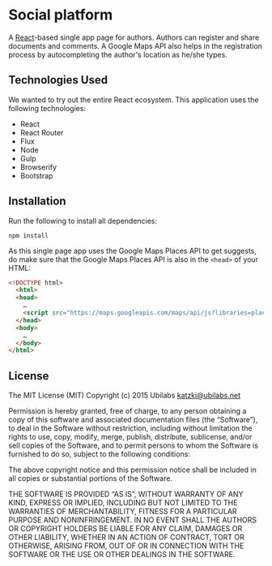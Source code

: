 # Social platform

A [React](http://facebook.github.io/react/)-based single app page for authors. Authors can register and share documents and comments. A Google Maps API also helps in the registration process by autocompleting the author's location as he/she types.

## Technologies Used
We wanted to try out the entire React ecosystem. This application uses the following technologies:
- React
- React Router
- Flux
- Node
- Gulp
- Browserify
- Bootstrap

## Installation
Run the following to install all dependencies:
```
npm install
```
As this single page app uses the Google Maps Places API to get suggests, do make sure that the Google Maps Places API is also in the `<head>` of your HTML:

```html
<!DOCTYPE html>
  <html>
  <head>
    …
    <script src="https://maps.googleapis.com/maps/api/js?libraries=places"></script>
  </head>
  <body>
    …
  </body>
</html>
```

## License

The MIT License (MIT)
Copyright (c) 2015 Ubilabs <katzki@ubilabs.net>

Permission is hereby granted, free of charge, to any person obtaining a copy
of this software and associated documentation files (the “Software”), to deal
in the Software without restriction, including without limitation the rights
to use, copy, modify, merge, publish, distribute, sublicense, and/or sell
copies of the Software, and to permit persons to whom the Software is
furnished to do so, subject to the following conditions:

The above copyright notice and this permission notice shall be included in
all copies or substantial portions of the Software.

THE SOFTWARE IS PROVIDED “AS IS”, WITHOUT WARRANTY OF ANY KIND, EXPRESS OR
IMPLIED, INCLUDING BUT NOT LIMITED TO THE WARRANTIES OF MERCHANTABILITY,
FITNESS FOR A PARTICULAR PURPOSE AND NONINFRINGEMENT. IN NO EVENT SHALL THE
AUTHORS OR COPYRIGHT HOLDERS BE LIABLE FOR ANY CLAIM, DAMAGES OR OTHER
LIABILITY, WHETHER IN AN ACTION OF CONTRACT, TORT OR OTHERWISE, ARISING FROM,
OUT OF OR IN CONNECTION WITH THE SOFTWARE OR THE USE OR OTHER DEALINGS IN
THE SOFTWARE.
